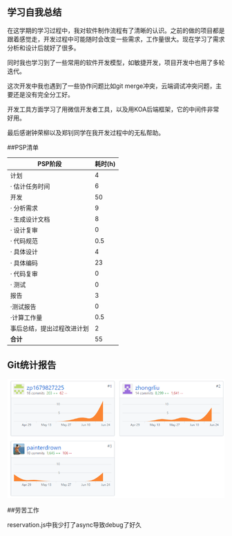 ## 学习自我总结
在这学期的学习过程中，我对软件制作流程有了清晰的认识。之前的做的项目都是跟着感觉走，开发过程中可能随时会改变一些需求，工作量很大。现在学习了需求分析和设计后就好了很多。

同时我也学习到了一些常用的软件开发模型，如敏捷开发，项目开发中也用了多轮迭代。

这次开发中我也遇到了一些协作问题比如git merge冲突，云端调试冲突问题，主要还是没有完全分工好。

开发工具方面学习了用微信开发者工具，以及用KOA后端框架，它的中间件非常好用。

最后感谢钟荣柳以及郑钊同学在我开发过程中的无私帮助。

##PSP清单

| PSP阶段         | 耗时(h) |
| ------------- | ----- |
| 计划            | 4     |
| · 估计任务时间      | 6     |
| 开发            | 50    |
| · 分析需求        | 9    |
| · 生成设计文档      | 8     |
| · 设计复审        | 0     |
| · 代码规范        | 0.5   |
| · 具体设计        | 4     |
| · 具体编码        | 23    |
| · 代码复审        | 0     |
| · 测试          | 0     |
| 报告            | 3     |
| ·测试报告         | 0     |
| ·计算工作量        | 0.5   |
| 事后总结，提出过程改进计划 | 2     |
| **合计**        | 55    |

## Git统计报告
![](https://github.com/dtosaad/back-end/blob/dev/contribution.png)

##劳苦工作

reservation.js中我少打了async导致debug了好久